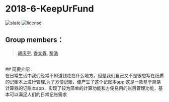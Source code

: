 # 2018-6-KeepUrFund
[![state](https://img.shields.io/badge/state-in%20development%20-brightgreen.svg)](https://github.com/android-app-development-course/2018-6-KeepUrFund)
[![license](https://img.shields.io/packagist/l/doctrine/orm.svg)](https://github.com/android-app-development-course/2018-6-KeepUrFund/blob/master/LICENSE)
<br>
## Group members：
> [胡庆宇](https://github.com/Mccreeeee), [香文鑫](https://github.com/NothingXiang), [黎浩](https://github.com/ANLinchen)
<br>
## 简要介绍：
<br/>
在日常生活中我们经常不知道钱花在什么地方，但是我们自己又不是很想写在纸质的记账本上进行管理,为了方便记账，便产生了这个记账本app
这是一款基于简易计算器的记账本app，实现了较为简单的计算功能和方便易用的账目管理功能，基本可以满足人们的日常记账需求
